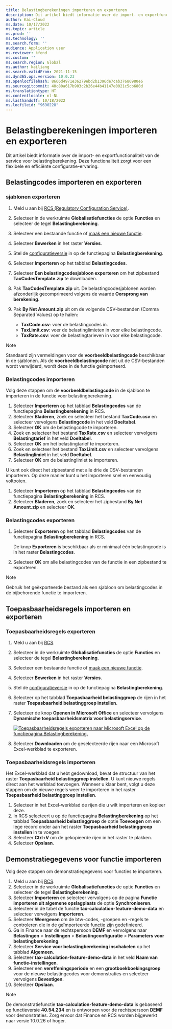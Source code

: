 ```yaml
---
title: Belastingberekeningen importeren en exporteren
description: Dit artikel biedt informatie over de import- en exportfunctionaliteit van de service voor belastingberekening.
author: Kai-Cloud
ms.date: 10/17/2022
ms.topic: article
ms.prod: ''
ms.technology: ''
ms.search.form: ''
audience: Application user
ms.reviewer: kfend
ms.custom: ''
ms.search.region: Global
ms.author: kailiang
ms.search.validFrom: 2021-11-15
ms.dyn365.ops.version: 10.0.23
ms.openlocfilehash: 8666d4971e36279ebd2b1396de7cab37680980e6
ms.sourcegitcommit: 40c80a617b903c2b26e44b41147e0021c5cb680d
ms.translationtype: HT
ms.contentlocale: nl-NL
ms.lasthandoff: 10/18/2022
ms.locfileid: "9690228"
---
```

# <a name="import-and-export-tax-calculations"></a>Belastingberekeningen importeren en exporteren

Dit artikel biedt informatie over de import- en exportfunctionaliteit van de service voor belastingberekening. Deze functionaliteit zorgt voor een flexibele en efficiënte configuratie-ervaring.

## <a name="import-and-export-tax-codes"></a>Belastingcodes importeren en exporteren

### <a name="export-templates"></a>sjablonen exporteren

1. Meld u aan bij [RCS (Regulatory Configuration Service)](https://marketing.configure.global.dynamics.com/).
2. Selecteer in de werkruimte **Globalisatiefuncties** de optie **Functies** en selecteer de tegel **Belastingberekening**.
3. Selecteer een bestaande functie of [maak een nieuwe functie](global-get-started-with-tax-calculation-service.md#set-up-tax-calculation-in-rcs).
4. Selecteer **Bewerken** in het raster **Versies**.
5. Stel de [configuratieversie](global-get-started-with-tax-calculation-service.md#set-up-tax-calculation-in-rcs) in op de functiepagina **Belastingberekening**.
6. Selecteer **Importeren** op het tabblad **Belastingcodes**.
7. Selecteer **Een belastingcodesjabloon exporteren** om het zipbestand **TaxCodesTemplate.zip** te downloaden.
8. Pak **TaxCodesTemplate.zip** uit. De belastingcodesjablonen worden afzonderlijk gecomprimeerd volgens de waarde **Oorsprong van berekening**.
9. Pak **By Net Amount.zip** uit om de volgende CSV-bestanden (Comma Separated Values) op te halen:

    - **TaxCode.csv**: voer de belastingcodes in.
    - **TaxLimit.csv**: voer de belastinglimieten in voor elke belastingcode.
    - **TaxRate.csv**: voer de belastingtarieven in voor elke belastingcode.

> [!NOTE]
> Standaard zijn vermeldingen voor de **voorbeeldbelastingcode** beschikbaar in de sjablonen. Als de **voorbeeldbelastingcode** niet uit de CSV-bestanden wordt verwijderd, wordt deze in de functie geïmporteerd.

### <a name="import-tax-codes"></a>Belastingcodes importeren

Volg deze stappen om de **voorbeeldbelastingcode** in de sjabloon te importeren in de functie voor belastingberekening.

1. Selecteer **Importeren** op het tabblad **Belastingcodes** van de functiepagina **Belastingberekening** in RCS.
2. Selecteer **Bladeren**, zoek en selecteer het bestand **TaxCode.csv** en selecteer vervolgens **Belastingcode** in het veld **Doeltabel**.
3. Selecteer **OK** om de belastingcode te importeren.
4. Zoek en selecteer het bestand **TaxRate.csv** en selecteer vervolgens **Belastingtarief** in het veld **Doeltabel**.
5. Selecteer **OK** om het belastingtarief te importeren.
6. Zoek en selecteer het bestand **TaxLimit.csv** en selecteer vervolgens **Belastinglimiet** in het veld **Doeltabel**.
7. Selecteer **OK** om de belastinglimiet te importeren.

U kunt ook direct het zipbestand met alle drie de CSV-bestanden importeren. Op deze manier kunt u het importeren snel en eenvoudig voltooien.

1. Selecteer **Importeren** op het tabblad **Belastingcodes** van de functiepagina **Belastingberekening** in RCS.
2. Selecteer **Bladeren**, zoek en selecteer het zipbestand **By Net Amount.zip** en selecteer **OK**.

### <a name="export-tax-codes"></a>Belastingcodes exporteren

1. Selecteer **Exporteren** op het tabblad **Belastingcodes** van de functiepagina **Belastingberekening** in RCS.

    De knop **Exporteren** is beschikbaar als er minimaal één belastingcode is in het raster **Belastingcodes**.

2. Selecteer **OK** om alle belastingcodes van de functie in een zipbestand te exporteren.

> [!NOTE]
> Gebruik het geëxporteerde bestand als een sjabloon om belastingcodes in de bijbehorende functie te importeren.

## <a name="import-and-export-applicability-rules"></a>Toepasbaarheidsregels importeren en exporteren

### <a name="export-applicability-rules"></a>Toepasbaarheidsregels exporteren

1. Meld u aan bij [RCS](https://marketing.configure.global.dynamics.com/).
2. Selecteer in de werkruimte **Globalisatiefuncties** de optie **Functies** en selecteer de tegel **Belastingberekening**.
3. Selecteer een bestaande functie of [maak een nieuwe functie](global-get-started-with-tax-calculation-service.md#set-up-tax-calculation-in-rcs).
4. Selecteer **Bewerken** in het raster **Versies**.
5. Stel de [configuratieversie](global-get-started-with-tax-calculation-service.md#set-up-tax-calculation-in-rcs) in op de functiepagina **Belastingberekening**.
6. Selecteer op het tabblad **Toepasbaarheid belastinggroep** de rijen in het raster **Toepasbaarheid belastinggroep instellen**.
7. Selecteer de knop **Openen in Microsoft Office** en selecteer vervolgens **Dynamische toepasbaarheidsmatrix voor belastingservice**.

    [![Toepasbaarheidsregels exporteren naar Microsoft Excel op de functiepagina Belastingberekening.](./media/tax-cal-import-export-1.png)](./media/tax-cal-import-export-1.png)

8. Selecteer **Downloaden** om de geselecteerde rijen naar een Microsoft Excel-werkblad te exporteren.

### <a name="import-applicability-rules"></a>Toepasbaarheidsregels importeren

Het Excel-werkblad dat u hebt gedownload, bevat de structuur van het raster **Toepasbaarheid belastinggroep instellen**. U kunt nieuwe regels direct aan het werkblad toevoegen. Wanneer u klaar bent, volgt u deze stappen om de nieuwe regels weer te importeren in het raster **Toepasbaarheid belastinggroep instellen**.

1. Selecteer in het Excel-werkblad de rijen die u wilt importeren en kopieer deze.
2. In RCS selecteert u op de functiepagina **Belastingberekening** op het tabblad **Toepasbaarheid belastinggroep** de optie **Toevoegen** om een lege record onder aan het raster **Toepasbaarheid belastinggroep instellen** in te voegen.
3. Selecteer **Ctrl+V** om de gekopieerde rijen in het raster te plakken.
4. Selecteer **Opslaan**.

## <a name="import-feature-demo-data"></a>Demonstratiegegevens voor functie importeren

Volg deze stappen om demonstratiegegevens voor functies te importeren.

1. Meld u aan bij [RCS](https://marketing.configure.global.dynamics.com/).
2. Selecteer in de werkruimte **Globalisatiefuncties** de optie **Functies** en selecteer de tegel **Belastingberekening**.
3. Selecteer **Importeren** en selecteer vervolgens op de pagina **Functie importeren uit algemene opslagplaats** de optie **Synchroniseren**. 
4. Selecteer in de tabel de functie **tax-calculation-feature-demo-data** en selecteer vervolgens **Importeren**.
5. Selecteer **Weergeven** om de btw-codes, -groepen en -regels te controleren die in de geïmporteerde functie zijn gedefinieerd.
6. Ga in Finance naar de rechtspersoon **DEMF** en vervolgens naar **Belastingen** \> **Instellingen** \> **Belastingconfiguratie** \> **Parameters voor belastingberekening**.
7. Selecteer **Service voor belastingberekening inschakelen** op het tabblad **Algemeen**.
8. Selecteer **tax-calculation-feature-demo-data** in het veld **Naam van functie-instellingen**.
9. Selecteer een **vereffeningsperiode** en een **grootboekboekingsgroep** voor de nieuwe belastingcodes voor demonstraties en selecteer vervolgens **Bevestigen**.
10. Selecteer **Opslaan**.

> [!NOTE]
> De demonstratiefunctie **tax-calculation-feature-demo-data** is gebaseerd op functieversie **40.54.234** en is ontworpen voor de rechtspersoon **DEMF** voor demonstraties. Zorg ervoor dat Finance en RCS worden bijgewerkt naar versie 10.0.26 of hoger.
